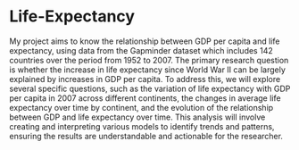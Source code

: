 # Life-Expectancy

My project aims to know the relationship between GDP per capita and life expectancy, using data from the Gapminder dataset which includes 142 countries over the period from 1952 to 2007. The primary research question is whether the increase in life expectancy since World War II can be largely explained by increases in GDP per capita. To address this, we will explore several specific questions, such as the variation of life expectancy with GDP per capita in 2007 across different continents, the changes in average life expectancy over time by continent, and the evolution of the relationship between GDP and life expectancy over time. This analysis will involve creating and interpreting various models to identify trends and patterns, ensuring the results are understandable and actionable for the researcher.
